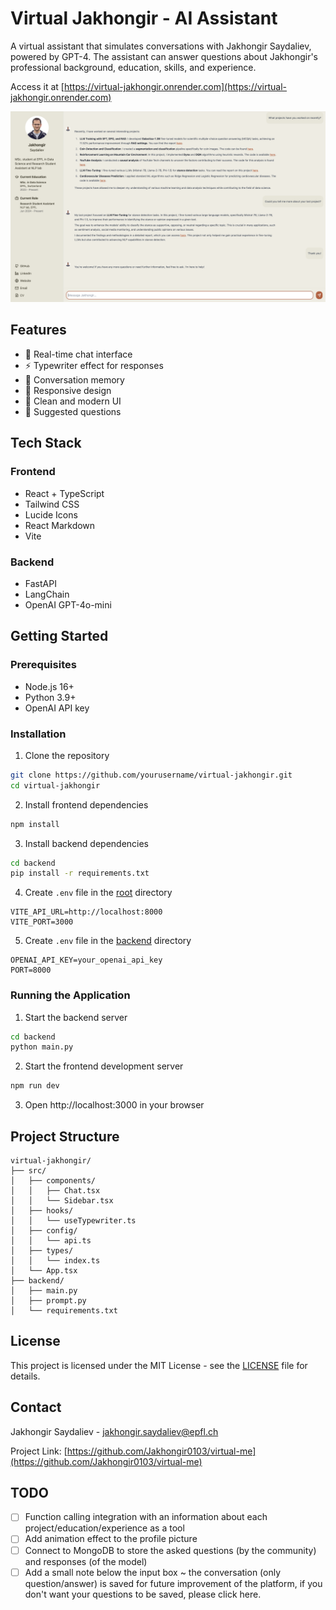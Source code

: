 # Virtual Jakhongir - AI Assistant

A virtual assistant that simulates conversations with Jakhongir Saydaliev, powered by GPT-4. The assistant can answer questions about Jakhongir's professional background, education, skills, and experience.

Access it at [https://virtual-jakhongir.onrender.com](https://virtual-jakhongir.onrender.com)

![Virtual Assistant Screenshot](img/demo.png)

## Features

- 💬 Real-time chat interface
- ⚡ Typewriter effect for responses
- 🧠 Conversation memory
- 📱 Responsive design
- 🎨 Clean and modern UI
- 🔄 Suggested questions

## Tech Stack

### Frontend
- React + TypeScript
- Tailwind CSS
- Lucide Icons
- React Markdown
- Vite

### Backend
- FastAPI
- LangChain
- OpenAI GPT-4o-mini

## Getting Started

### Prerequisites
- Node.js 16+
- Python 3.9+
- OpenAI API key

### Installation

1. Clone the repository

```bash
git clone https://github.com/yourusername/virtual-jakhongir.git
cd virtual-jakhongir
```

2. Install frontend dependencies

```bash
npm install
```

3. Install backend dependencies

```bash
cd backend
pip install -r requirements.txt
```

4. Create `.env` file in the [root](.) directory

```env
VITE_API_URL=http://localhost:8000
VITE_PORT=3000
```

5. Create `.env` file in the [backend](./backend) directory

```env
OPENAI_API_KEY=your_openai_api_key
PORT=8000
```

### Running the Application

1. Start the backend server

```bash
cd backend
python main.py
```

2. Start the frontend development server

```bash
npm run dev
```

3. Open http://localhost:3000 in your browser

## Project Structure

```
virtual-jakhongir/
├── src/
│   ├── components/
│   │   ├── Chat.tsx
│   │   └── Sidebar.tsx
│   ├── hooks/
│   │   └── useTypewriter.ts
│   ├── config/
│   │   └── api.ts
│   ├── types/
│   │   └── index.ts
│   └── App.tsx
├── backend/
│   ├── main.py
│   ├── prompt.py
│   └── requirements.txt
```

## License

This project is licensed under the MIT License - see the [LICENSE](LICENSE) file for details.

## Contact

Jakhongir Saydaliev - jakhongir.saydaliev@epfl.ch

Project Link: [https://github.com/Jakhongir0103/virtual-me](https://github.com/Jakhongir0103/virtual-me)

## TODO
- [ ] Function calling integration with an information about each project/education/experience as a tool
- [ ] Add animation effect to the profile picture
- [ ] Connect to MongoDB to store the asked questions (by the community) and responses (of the model)
- [ ] Add a small note below the input box ~ the conversation (only question/answer) is saved for future improvement of the platform, if you don't want your questions to be saved, please click here.
